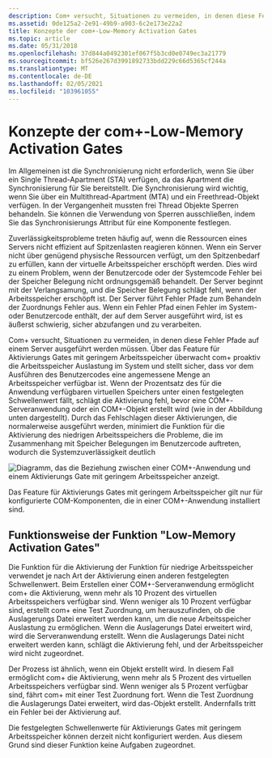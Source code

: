 ```yaml
---
description: Com+ versucht, Situationen zu vermeiden, in denen diese Fehler Pfade auf einem Server ausgeführt werden müssen.
ms.assetid: 0de125a2-2e91-49b9-a903-6c2e173e22a2
title: Konzepte der com+-Low-Memory Activation Gates
ms.topic: article
ms.date: 05/31/2018
ms.openlocfilehash: 37d844a0492301ef067f5b3cd0e0749ec3a21779
ms.sourcegitcommit: bf526e267d3991892733bdd229c66d5365cf244a
ms.translationtype: MT
ms.contentlocale: de-DE
ms.lasthandoff: 02/05/2021
ms.locfileid: "103961055"
---
```

# <a name="com-low-memory-activation-gates-concepts"></a>Konzepte der com+-Low-Memory Activation Gates

Im Allgemeinen ist die Synchronisierung nicht erforderlich, wenn Sie über ein Single Thread-Apartment (STA) verfügen, da das Apartment die Synchronisierung für Sie bereitstellt. Die Synchronisierung wird wichtig, wenn Sie über ein Multithread-Apartment (MTA) und ein Freethread-Objekt verfügen. In der Vergangenheit mussten frei Thread Objekte Sperren behandeln. Sie können die Verwendung von Sperren ausschließen, indem Sie das Synchronisierungs Attribut für eine Komponente festlegen.

Zuverlässigkeitsprobleme treten häufig auf, wenn die Ressourcen eines Servers nicht effizient auf Spitzenlasten reagieren können. Wenn ein Server nicht über genügend physische Ressourcen verfügt, um den Spitzenbedarf zu erfüllen, kann der virtuelle Arbeitsspeicher erschöpft werden. Dies wird zu einem Problem, wenn der Benutzercode oder der Systemcode Fehler bei der Speicher Belegung nicht ordnungsgemäß behandelt. Der Server beginnt mit der Verlangsamung, und die Speicher Belegung schlägt fehl, wenn der Arbeitsspeicher erschöpft ist. Der Server führt Fehler Pfade zum Behandeln der Zuordnungs Fehler aus. Wenn ein Fehler Pfad einen Fehler im System-oder Benutzercode enthält, der auf dem Server ausgeführt wird, ist es äußerst schwierig, sicher abzufangen und zu verarbeiten.

Com+ versucht, Situationen zu vermeiden, in denen diese Fehler Pfade auf einem Server ausgeführt werden müssen. Über das Feature für Aktivierungs Gates mit geringem Arbeitsspeicher überwacht com+ proaktiv die Arbeitsspeicher Auslastung im System und stellt sicher, dass vor dem Ausführen des Benutzercodes eine angemessene Menge an Arbeitsspeicher verfügbar ist. Wenn der Prozentsatz des für die Anwendung verfügbaren virtuellen Speichers unter einen festgelegten Schwellenwert fällt, schlägt die Aktivierung fehl, bevor eine COM+-Serveranwendung oder ein COM+-Objekt erstellt wird (wie in der Abbildung unten dargestellt). Durch das Fehlschlagen dieser Aktivierungen, die normalerweise ausgeführt werden, minimiert die Funktion für die Aktivierung des niedrigen Arbeitsspeichers die Probleme, die im Zusammenhang mit Speicher Belegungen im Benutzercode auftreten, wodurch die Systemzuverlässigkeit deutlich

![Diagramm, das die Beziehung zwischen einer COM+-Anwendung und einem Aktivierungs Gate mit geringem Arbeitsspeicher anzeigt.](images/ada5ef02-f2b1-46bb-b0fc-fe7d65f31b43.png)

Das Feature für Aktivierungs Gates mit geringem Arbeitsspeicher gilt nur für konfigurierte COM-Komponenten, die in einer COM+-Anwendung installiert sind.

## <a name="how-the-low-memory-activation-gates-feature-works"></a>Funktionsweise der Funktion "Low-Memory Activation Gates"

Die Funktion für die Aktivierung der Funktion für niedrige Arbeitsspeicher verwendet je nach Art der Aktivierung einen anderen festgelegten Schwellenwert. Beim Erstellen einer COM+-Serveranwendung ermöglicht com+ die Aktivierung, wenn mehr als 10 Prozent des virtuellen Arbeitsspeichers verfügbar sind. Wenn weniger als 10 Prozent verfügbar sind, erstellt com+ eine Test Zuordnung, um herauszufinden, ob die Auslagerungs Datei erweitert werden kann, um die neue Arbeitsspeicher Auslastung zu ermöglichen. Wenn die Auslagerungs Datei erweitert wird, wird die Serveranwendung erstellt. Wenn die Auslagerungs Datei nicht erweitert werden kann, schlägt die Aktivierung fehl, und der Arbeitsspeicher wird nicht zugeordnet.

Der Prozess ist ähnlich, wenn ein Objekt erstellt wird. In diesem Fall ermöglicht com+ die Aktivierung, wenn mehr als 5 Prozent des virtuellen Arbeitsspeichers verfügbar sind. Wenn weniger als 5 Prozent verfügbar sind, fährt com+ mit einer Test Zuordnung fort. Wenn die Test Zuordnung die Auslagerungs Datei erweitert, wird das-Objekt erstellt. Andernfalls tritt ein Fehler bei der Aktivierung auf.

Die festgelegten Schwellenwerte für Aktivierungs Gates mit geringem Arbeitsspeicher können derzeit nicht konfiguriert werden. Aus diesem Grund sind dieser Funktion keine Aufgaben zugeordnet.

 

 




